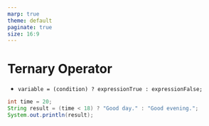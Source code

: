 ```yaml
---
marp: true
theme: default
paginate: true
size: 16:9
---
```


# Ternary Operator

- `variable = (condition) ? expressionTrue : expressionFalse;`

```java
int time = 20;
String result = (time < 18) ? "Good day." : "Good evening.";
System.out.println(result);
```
